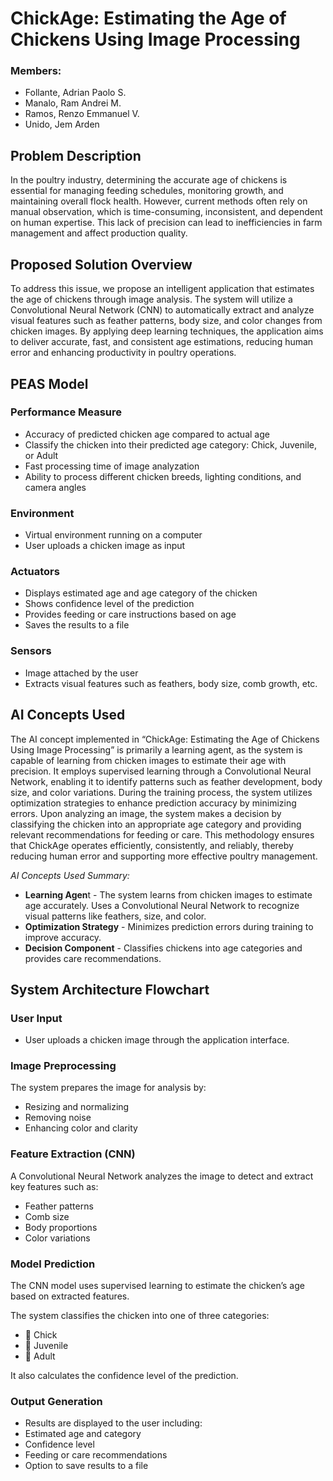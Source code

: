 # **ChickAge: Estimating the Age of Chickens Using Image Processing**

### Members:
- Follante, Adrian Paolo S.
- Manalo, Ram Andrei M.
- Ramos, Renzo Emmanuel V.
- Unido, Jem Arden 

## **Problem Description**

In the poultry industry, determining the accurate age of chickens is essential for managing feeding schedules, monitoring growth, and maintaining overall flock health. However, current methods often rely on manual observation, which is time-consuming, inconsistent, and dependent on human expertise. This lack of precision can lead to inefficiencies in farm management and affect production quality.

## **Proposed Solution Overview**

To address this issue, we propose an intelligent application that estimates the age of chickens through image analysis. The system will utilize a Convolutional Neural Network (CNN) to automatically extract and analyze visual features such as feather patterns, body size, and color changes from chicken images. By applying deep learning techniques, the application aims to deliver accurate, fast, and consistent age estimations, reducing human error and enhancing productivity in poultry operations.

## **PEAS Model**
### Performance Measure
- Accuracy of predicted chicken age compared to actual age
- Classify the chicken into their predicted age category: Chick, Juvenile, or Adult
- Fast processing time of image analyzation
- Ability to process different chicken breeds, lighting conditions, and camera angles

### Environment
- Virtual environment running on a computer
- User uploads a chicken image as input

### Actuators
- Displays estimated age and age category of the chicken
- Shows confidence level of the prediction
- Provides feeding or care instructions based on age
- Saves the results to a file

### Sensors
- Image attached by the user
- Extracts visual features such as feathers, body size, comb growth, etc.

## **AI Concepts Used**

The AI concept implemented in “ChickAge: Estimating the Age of Chickens Using Image Processing”  is primarily a learning agent, as the system is capable of learning from chicken images to estimate their age with precision. It employs supervised learning through a Convolutional Neural Network, enabling it to identify patterns such as feather development, body size, and color variations. During the training process, the system utilizes optimization strategies to enhance prediction accuracy by minimizing errors. Upon analyzing an image, the system makes a decision by classifying the chicken into an appropriate age category and providing relevant recommendations for feeding or care. This methodology ensures that ChickAge operates efficiently, consistently, and reliably, thereby reducing human error and supporting more effective poultry management.


_AI Concepts Used Summary:_

- **Learning Agen**t - The system learns from chicken images to estimate age accurately. Uses a Convolutional Neural Network to recognize visual patterns like feathers, size, and color.
- **Optimization Strategy**  - Minimizes prediction errors during training to improve accuracy.
- **Decision Component** - Classifies chickens into age categories and provides care recommendations.



## **System Architecture Flowchart**

### User Input
- User uploads a chicken image through the application interface.

### Image Preprocessing
The system prepares the image for analysis by:
- Resizing and normalizing
- Removing noise
- Enhancing color and clarity

### Feature Extraction (CNN)
A Convolutional Neural Network analyzes the image to detect and extract key features such as:
- Feather patterns
- Comb size
- Body proportions
- Color variations

### Model Prediction
The CNN model uses supervised learning to estimate the chicken’s age based on extracted features.

The system classifies the chicken into one of three categories:
- 🐣 Chick 
- 🐥 Juvenile 
- 🐔 Adult

 It also calculates the confidence level of the prediction.

### Output Generation
- Results are displayed to the user including:
- Estimated age and category
- Confidence level
- Feeding or care recommendations
- Option to save results to a file
